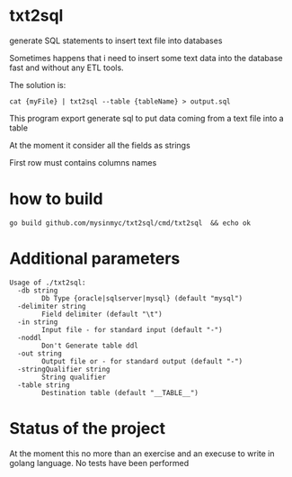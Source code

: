 # txt2sql

generate SQL statements to insert text file into databases

Sometimes happens that i need to insert some text data into the database fast and without any ETL tools.

The solution is:

`cat {myFile} | txt2sql --table {tableName} > output.sql`
	
This program export generate sql to put data coming from a text file into a table

At the moment it consider all the fields as strings

First row must contains columns names


# how to build

`go build github.com/mysinmyc/txt2sql/cmd/txt2sql  && echo ok`	
	

	
# Additional parameters

```
Usage of ./txt2sql:
  -db string
        Db Type {oracle|sqlserver|mysql} (default "mysql")
  -delimiter string
        Field delimiter (default "\t")
  -in string
        Input file - for standard input (default "-")
  -noddl
        Don't Generate table ddl
  -out string
        Output file or - for standard output (default "-")
  -stringQualifier string
        String qualifier
  -table string
        Destination table (default "__TABLE__")
```
  



# Status of the project

At the moment this no more than an exercise and an execuse to write in golang language. No tests have been performed

